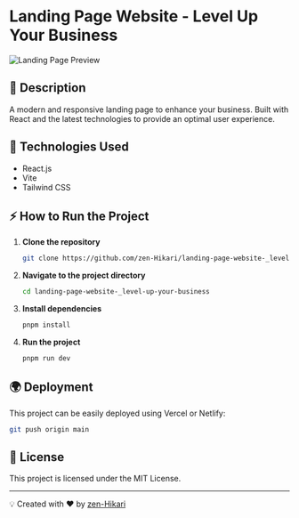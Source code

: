 # Landing Page Website - Level Up Your Business

![Landing Page Preview](https://your-image-link.com)

## 📌 Description
A modern and responsive landing page to enhance your business. Built with React and the latest technologies to provide an optimal user experience.

## 🚀 Technologies Used
- React.js
- Vite
- Tailwind CSS

## ⚡ How to Run the Project
1. **Clone the repository**
   ```bash
   git clone https://github.com/zen-Hikari/landing-page-website-_level-up-your-business.git
   ```
2. **Navigate to the project directory**
   ```bash
   cd landing-page-website-_level-up-your-business
   ```
3. **Install dependencies**
   ```bash
   pnpm install
   ```
4. **Run the project**
   ```bash
   pnpm run dev
   ```

## 🌍 Deployment
This project can be easily deployed using Vercel or Netlify:
```bash
git push origin main
```

## 📄 License
This project is licensed under the MIT License.

---
💡 Created with ❤️ by [zen-Hikari](https://github.com/zen-Hikari)

